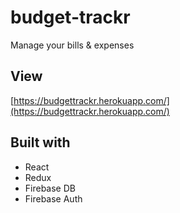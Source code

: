 # budget-trackr
Manage your bills &amp; expenses

## View
[https://budgettrackr.herokuapp.com/](https://budgettrackr.herokuapp.com/)

## Built with
* React
* Redux
* Firebase DB
* Firebase Auth
